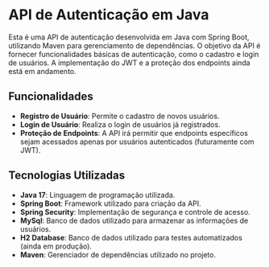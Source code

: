 # API de Autenticação em Java

Esta é uma API de autenticação desenvolvida em Java com Spring Boot, utilizando Maven para gerenciamento de dependências. O objetivo da API é fornecer funcionalidades básicas de autenticação, como o cadastro e login de usuários. A implementação do JWT e a proteção dos endpoints ainda está em andamento.

## Funcionalidades

- **Registro de Usuário**: Permite o cadastro de novos usuários.
- **Login de Usuário**: Realiza o login de usuários já registrados.
- **Proteção de Endpoints**: A API irá permitir que endpoints específicos sejam acessados apenas por usuários autenticados (futuramente com JWT).

## Tecnologias Utilizadas

- **Java 17**: Linguagem de programação utilizada.
- **Spring Boot**: Framework utilizado para criação da API.
- **Spring Security**: Implementação de segurança e controle de acesso.
- **MySql**: Banco de dados utilizado para armazenar as informações de usuários.
- **H2 Database**: Banco de dados utilizado para testes automatizados (ainda em produção).
- **Maven**: Gerenciador de dependências utilizado no projeto.
